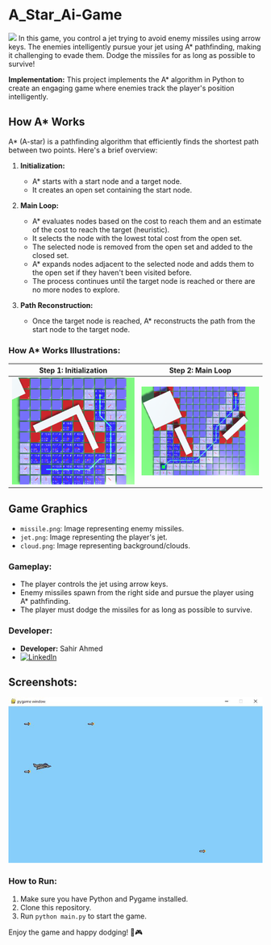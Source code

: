 # A_Star_Ai-Game
<img src="https://user-images.githubusercontent.com/74038190/212284100-561aa473-3905-4a80-b561-0d28506553ee.gif" width="1000">
In this game, you control a jet trying to avoid enemy missiles using arrow keys. The enemies intelligently pursue your jet using A* pathfinding, making it challenging to evade them. Dodge the missiles for as long as possible to survive!

**Implementation:**
This project implements the A* algorithm in Python to create an engaging game where enemies track the player's position intelligently.

## How A* Works

A* (A-star) is a pathfinding algorithm that efficiently finds the shortest path between two points. Here's a brief overview:

1. **Initialization:**
   - A* starts with a start node and a target node.
   - It creates an open set containing the start node.

2. **Main Loop:**
   - A* evaluates nodes based on the cost to reach them and an estimate of the cost to reach the target (heuristic).
   - It selects the node with the lowest total cost from the open set.
   - The selected node is removed from the open set and added to the closed set.
   - A* expands nodes adjacent to the selected node and adds them to the open set if they haven't been visited before.
   - The process continues until the target node is reached or there are no more nodes to explore.

3. **Path Reconstruction:**
   - Once the target node is reached, A* reconstructs the path from the start node to the target node.

### How A* Works Illustrations:

| Step 1: Initialization | Step 2: Main Loop |
| ---------------------- | ----------------- |
| ![Step 1](media/astar05.png) | ![Step 2](media/astar06.png) |

## Game Graphics

- `missile.png`: Image representing enemy missiles.
- `jet.png`: Image representing the player's jet.
- `cloud.png`: Image representing background/clouds.

### Gameplay:

- The player controls the jet using arrow keys.
- Enemy missiles spawn from the right side and pursue the player using A* pathfinding.
- The player must dodge the missiles for as long as possible to survive.

### Developer:

- **Developer:** Sahir Ahmed
- [![LinkedIn](https://img.shields.io/badge/LinkedIn-0077B5?style=flat&logo=linkedin&logoColor=white)](https://www.linkedin.com/in/sahir-ahmed/)

## Screenshots:

 ![Screenshot 1](media/astar07.JPG)


### How to Run:

1. Make sure you have Python and Pygame installed.
2. Clone this repository.
3. Run `python main.py` to start the game.

Enjoy the game and happy dodging! 🚀🎮
